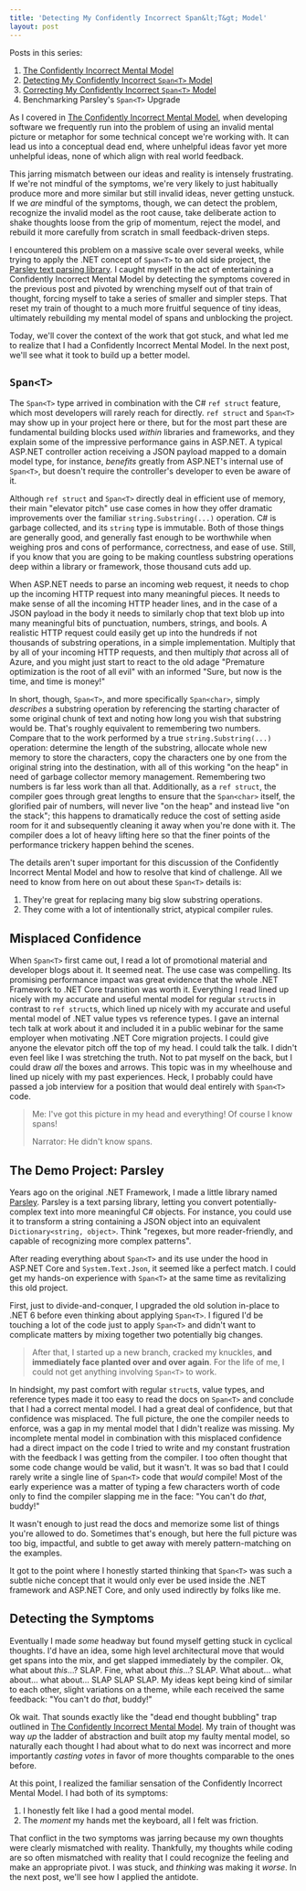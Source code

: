 ```yaml
---
title: 'Detecting My Confidently Incorrect Span&lt;T&gt; Model'
layout: post
---
```

Posts in this series:

1. [The Confidently Incorrect Mental Model](https://patrick.lioi.net/2022/08/08/the-confidently-incorrect-mental-model/)
2. [Detecting My Confidently Incorrect `Span<T>` Model](https://patrick.lioi.net/2022/08/09/detecting-my-confidently-incorrect-span-t-model/)
3. [Correcting My Confidently Incorrect `Span<T>` Model](https://patrick.lioi.net/2022/08/10/correcting-my-confidently-incorrect-span-t-model/)
4. Benchmarking Parsley's `Span<T>` Upgrade


As I covered in [The Confidently Incorrect Mental Model](https://patrick.lioi.net/2022/08/08/the-confidently-incorrect-mental-model/), when developing software we frequently run into the problem of using an invalid mental picture or metaphor for some technical concept we're working with. It can lead us into a conceptual dead end, where unhelpful ideas favor yet more unhelpful ideas, none of which align with real world feedback.

This jarring mismatch between our ideas and reality is intensely frustrating. If we're not mindful of the symptoms, we're very likely to just habitually produce more and more similar but still invalid ideas, never getting unstuck. If we *are* mindful of the symptoms, though, we can detect the problem, recognize the invalid model as the root cause, take deliberate action to shake thoughts loose from the grip of momentum, reject the model, and rebuild it more carefully from scratch in small feedback-driven steps.

I encountered this problem on a massive scale over several weeks, while trying to apply the .NET concept of `Span<T>` to an old side project, the [Parsley text parsing library](https://github.com/plioi/parsley). I caught myself in the act of entertaining a Confidently Incorrect Mental Model by detecting the symptoms covered in the previous post and pivoted by wrenching myself out of that train of thought, forcing myself to take a series of smaller and simpler steps. That reset my train of thought to a much more fruitful sequence of tiny ideas, ultimately rebuilding my mental model of spans and unblocking the project.

Today, we'll cover the context of the work that got stuck, and what led me to realize that I had a Confidently Incorrect Mental Model. In the next post, we'll see what it took to build up a better model.


## `Span<T>`

The `Span<T>` type arrived in combination with the C# `ref struct` feature, which most developers will rarely reach for directly. `ref struct` and `Span<T>` may show up in your project here or there, but for the most part these are fundamental building blocks used *within* libraries and frameworks, and they explain some of the impressive performance gains in ASP.NET. A typical ASP.NET controller action receiving a JSON payload mapped to a domain model type, for instance, *benefits* greatly from ASP.NET's internal use of `Span<T>`, but doesn't require the controller's developer to even be aware of it.

Although `ref struct` and `Span<T>` directly deal in efficient use of memory, their main "elevator pitch" use case comes in how they offer dramatic improvements over the familiar `string.Substring(...)` operation. C# is garbage collected, and its `string` type is immutable. Both of those things are generally good, and generally fast enough to be worthwhile when weighing pros and cons of performance, correctness, and ease of use. Still, if you know that you are going to be making countless substring operations deep within a library or framework, those thousand cuts add up.

When ASP.NET needs to parse an incoming web request, it needs to chop up the incoming HTTP request into many meaningful pieces. It needs to make sense of all the incoming HTTP header lines, and in the case of a JSON payload in the body it needs to similarly chop that text blob up into many meaningful bits of punctuation, numbers, strings, and bools. A realistic HTTP request could easily get up into the hundreds if not thousands of substring operations, in a simple implementation. Multiply that by all of your incoming HTTP requests, and then multiply *that* across all of Azure, and you might just start to react to the old adage "Premature optimization is the root of all evil" with an informed "Sure, but now is the time, and time is money!"

In short, though, `Span<T>`, and more specifically `Span<char>`, simply *describes* a substring operation by referencing the starting character of some original chunk of text and noting how long you wish that substring would be. That's roughly equivalent to remembering two numbers. Compare that to the work performed by a true `string.Substring(...)` operation: determine the length of the substring, allocate whole new memory to store the characters, copy the characters one by one from the original string into the destination, with all of this working "on the heap" in need of garbage collector memory management. Remembering two numbers is far less work than all that. Additionally, as a `ref struct`, the compiler goes through great lengths to ensure that the `Span<char>` itself, the glorified pair of numbers, will never live "on the heap" and instead live "on the stack"; this happens to dramatically reduce the cost of setting aside room for it and subsequently cleaning it away when you're done with it. The compiler does a lot of heavy lifting here so that the finer points of the performance trickery happen behind the scenes.

The details aren't super important for this discussion of the Confidently Incorrect Mental Model and how to resolve that kind of challenge. All we need to know from here on out about these `Span<T>` details is:

1. They're great for replacing many big slow substring operations.
2. They come with a lot of intentionally strict, atypical compiler rules.


## Misplaced Confidence

When `Span<T>` first came out, I read a lot of promotional material and developer blogs about it. It seemed neat. The use case was compelling. Its promising performance impact was great evidence that the whole .NET Framework to .NET Core transition was worth it. Everything I read lined up nicely with my accurate and useful mental model for regular `struct`s in contrast to `ref struct`s, which lined up nicely with my accurate and useful mental model of .NET value types vs reference types. I gave an internal tech talk at work about it and included it in a public webinar for the same employer when motivating .NET Core migration projects. I could give anyone the elevator pitch off the top of my head. I could talk the talk. I didn't even feel like I was stretching the truth. Not to pat myself on the back, but I could draw *all* the boxes and arrows. This topic was in my wheelhouse and lined up nicely with my past experiences. Heck, I probably could have passed a job interview for a position that would deal entirely with `Span<T>` code.

> Me: I've got this picture in my head and everything! Of course I know spans!
>
> Narrator: He didn't know spans.


## The Demo Project: Parsley

Years ago on the original .NET Framework, I made a little library named [Parsley](https://github.com/plioi/parsley). Parsley is a text parsing library, letting you convert potentially-complex text into more meaningful C# objects. For instance, you could use it to transform a string containing a JSON object into an equivalent `Dictionary<string, object>`. Think "regexes, but more reader-friendly, and capable of recognizing more complex patterns".

After reading everything about `Span<T>` and its use under the hood in ASP.NET Core and `System.Text.Json`, it seemed like a perfect match. I could get my hands-on experience with `Span<T>` at the same time as revitalizing this old project.

First, just to divide-and-conquer, I upgraded the old solution in-place to .NET 6 before even thinking about applying `Span<T>`. I figured I'd be touching a lot of the code just to apply `Span<T>` and didn't want to complicate matters by mixing together two potentially big changes.

> After that, I started up a new branch, cracked my knuckles, **and immediately face planted over and over again**. For the life of me, I could not get anything involving `Span<T>` to work.

In hindsight, my past comfort with regular `struct`s, value types, and reference types made it too easy to read the docs on `Span<T>` and conclude that I had a correct mental model. I had a great deal of confidence, but that confidence was misplaced. The full picture, the one the compiler needs to enforce, was a gap in my mental model that I didn't realize was missing. My incomplete mental model in combination with this misplaced confidence had a direct impact on the code I tried to write and my constant frustration with the feedback I was getting from the compiler. I too often thought that some code change would be valid, but it wasn't. It was so bad that I could rarely write a single line of `Span<T>` code that *would* compile! Most of the early experience was a matter of typing a few characters worth of code only to find the compiler slapping me in the face: "You can't do *that*, buddy!"

It wasn't enough to just read the docs and memorize some list of things you're allowed to do. Sometimes that's enough, but here the full picture was too big, impactful, and subtle to get away with merely pattern-matching on the examples.

It got to the point where I honestly started thinking that `Span<T>` was such a subtle niche concept that it would only ever be used inside the .NET framework and ASP.NET Core, and only used indirectly by folks like me.

## Detecting the Symptoms

Eventually I made *some* headway but found myself getting stuck in cyclical thoughts. I'd have an idea, some high level architectural move that would get spans into the mix, and get slapped immediately by the compiler. Ok, what about *this*...? SLAP. Fine, what about *this*...? SLAP. What about... what about... what about... SLAP SLAP SLAP. My ideas kept being kind of similar to each other, slight variations on a theme, while each received the same feedback: "You can't do *that*, buddy!"

Ok wait. That sounds exactly like the "dead end thought bubbling" trap outlined in [The Confidently Incorrect Mental Model](https://patrick.lioi.net/2022/08/08/the-confidently-incorrect-mental-model/). My train of thought was way *up* the ladder of abstraction and built atop my faulty mental model, so naturally each thought I had about what to do next was incorrect and more importantly *casting votes* in favor of more thoughts comparable to the ones before.

At this point, I realized the familiar sensation of the Confidently Incorrect Mental Model. I had both of its symptoms:

1. I honestly felt like I had a good mental model.
2. The *moment* my hands met the keyboard, all I felt was friction.

That conflict in the two symptoms was jarring because my own thoughts were clearly mismatched with reality. Thankfully, my thoughts while coding are so often mismatched with reality that I could recognize the feeling and make an appropriate pivot. I was stuck, and *thinking* was making it *worse*. In the next post, we'll see how I applied the antidote.
